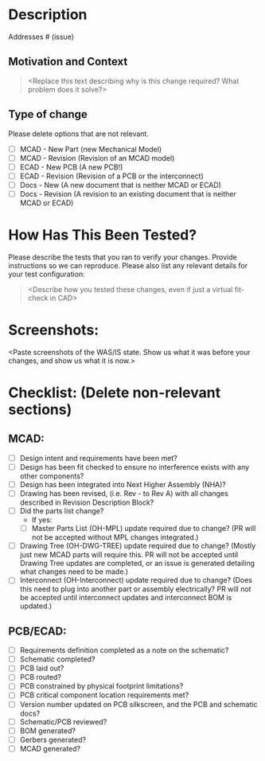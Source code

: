 # Description

> <Replace this text including a summary of the change and which issue is fixed. Please also include relevant motivation and context. List any dependencies that are required for this change.>

Addresses # (issue)

## Motivation and Context
> <Replace this text describing why is this change required? What problem does it solve?>

## Type of change

Please delete options that are not relevant.

- [ ] MCAD - New Part (new Mechanical Model)
- [ ] MCAD - Revision (Revision of an MCAD model)
- [ ] ECAD - New PCB (A new PCB!)
- [ ] ECAD - Revision (Revision of a PCB or the interconnect)
- [ ] Docs - New (A new document that is neither MCAD or ECAD)
- [ ] Docs - Revision (A revision to an existing document that is neither MCAD or ECAD)

# How Has This Been Tested?

Please describe the tests that you ran to verify your changes. Provide instructions so we can reproduce. Please also list any relevant details for your test configuration:

> <Describe how you tested these changes, even if just a virtual fit-check in CAD>

# Screenshots:
<Paste screenshots of the WAS/IS state. Show us what it was before your changes, and show us what it is now.>

# Checklist: (Delete non-relevant sections)

## MCAD:
- [ ] Design intent and requirements have been met?
- [ ] Design has been fit checked to ensure no interference exists with any other components?
- [ ] Design has been integrated into Next Higher Assembly (NHA)?
- [ ] Drawing has been revised, (i.e. Rev - to Rev A) with all changes described in Revision Description Block?
- [ ] Did the parts list change?
  - If yes:
  - [ ] Master Parts List (OH-MPL) update required due to change? (PR will not be accepted without MPL changes integrated.)
- [ ] Drawing Tree (OH-DWG-TREE) update required due to change? (Mostly just new MCAD parts will require this. PR will not be accepted until Drawing Tree updates are completed, or an issue is generated detailing what changes need to be made.)
- [ ] Interconnect (OH-Interconnect) update required due to change? (Does this need to plug into another part or assembly electrically? PR will not be accepted until interconnect updates and interconnect BOM is updated.)

## PCB/ECAD:
- [ ] Requirements definition completed as a note on the schematic?
- [ ] Schematic completed?
- [ ] PCB laid out?
- [ ] PCB routed?
- [ ] PCB constrained by physical footprint limitations?
- [ ] PCB critical component location requirements met?
- [ ] Version number updated on PCB silkscreen, and the PCB and schematic docs?
- [ ] Schematic/PCB reviewed?
- [ ] BOM generated?
- [ ] Gerbers generated?
- [ ] MCAD generated?
